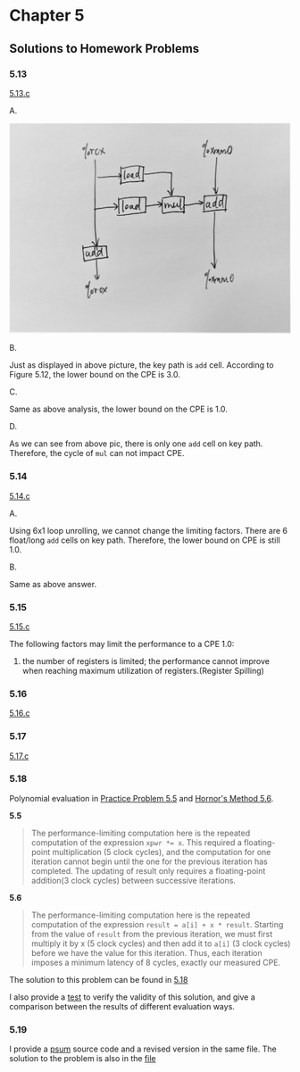 # Chapter 5
## Solutions to Homework Problems

### 5.13
[5.13.c](./src/5.13.c)

A.

![5.13](./pic/5.13.jpg)

B.

Just as displayed in above picture, the key path is `add` cell. 
According to Figure 5.12, the lower bound on the CPE is 3.0.

C.

Same as above analysis, the lower bound on the CPE is 1.0.

D.

As we can see from above pic, there is only one `add` cell on key path.
Therefore, the cycle of `mul` can not impact CPE.

### 5.14
[5.14.c](./src/5.14.c)

A.

Using 6x1 loop unrolling, we cannot change the limiting factors.
There are 6 float/long `add` cells on key path.
Therefore, the lower bound on CPE is still 1.0.

B.

Same as above answer.

### 5.15
[5.15.c](./src/5.15.c)

The following factors may limit the performance to a CPE 1.0:
1. the number of registers is limited; the performance cannot improve when reaching maximum utilization of registers.(Register Spilling)

### 5.16
[5.16.c](./src/5.16.c)

### 5.17
[5.17.c](./src/5.17.c)

### 5.18
Polynomial evaluation in [Practice Problem 5.5](./src/5.5.c) and [Hornor's Method 5.6](./src/5.6.c).

**5.5**
> The performance-limiting computation here is the repeated computation of the expression `xpwr *= x`. This required a floating-point multiplication (5 clock cycles), and the computation for one iteration cannot begin until the one for the previous iteration has completed. The updating of result only requires a floating-point addition(3 clock cycles) between successive iterations.

**5.6**
> The performance-limiting computation here is the repeated computation of the expression `result = a[i] + x * result`. Starting from the value of `result` from the previous iteration, we must first multiply it by x (5 clock cycles) and then add it to `a[i]` (3 clock cycles) before we have the value for this iteration. Thus, each iteration imposes a minimum latency of 8 cycles, exactly our measured CPE.

The solution to this problem can be found in [5.18](./src/5.18.c)

I also provide a [test](./src/poly.c) to verify the validity of this solution, and give a comparison between the results of different evaluation ways.

### 5.19
I provide a [psum](./src/psum.c) source code and a revised version in the same file.
The solution to the problem is also in the [file](./src/psum.c)

